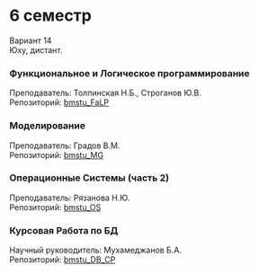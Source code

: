 # 6 семестр
Вариант 14  
Юху, дистант.

### Функциональное и Логическое программирование
Преподаватель: Толпинская Н.Б., Строганов Ю.В.  
Репозиторий: [bmstu_FaLP](https://github.com/Winterpuma/bmstu_FaLP/tree/master)

### Моделирование 
Преподаватель: Градов В.М.    
Репозиторий: [bmstu_MG](https://github.com/Winterpuma/bmstu_MG/tree/master)

### Операционные Системы (часть 2)
Преподаватель: Рязанова Н.Ю.   
Репозиторий: [bmstu_OS](https://github.com/Winterpuma/bmstu_OS/tree/master/6_semester)  

### Курсовая Работа по БД
Научный руководитель: Мухамеджанов Б.А.    
Репозиторий: [bmstu_DB_CP](https://github.com/Winterpuma/bmstu_DB_CP/tree/master)
